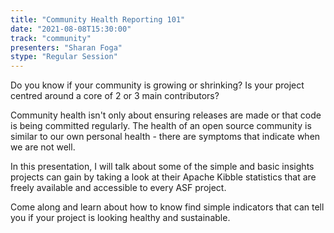 ```yaml
---
title: "Community Health Reporting 101"
date: "2021-08-08T15:30:00" 
track: "community"
presenters: "Sharan Foga"
stype: "Regular Session"
---
```

Do you know if your community is growing or shrinking? Is your project centred around a core of 2 or 3 main contributors? 
 

 Community health isn't only about ensuring releases are made or that code is being committed regularly. The health of an open source community is similar to our own personal health - there are symptoms that indicate when we are not well.
 

 In this presentation, I will talk about some of the simple and basic insights projects can gain by taking a look at their Apache Kibble statistics that are freely available and accessible to every ASF project.
 

 Come along and learn about how to know find simple indicators that can tell you if your project is looking healthy and sustainable.